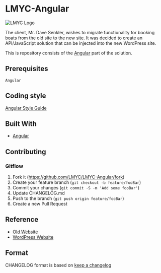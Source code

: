 # LMYC-Angular &nbsp;&nbsp;&nbsp;
![LMYC Logo](http://www.lmyc.ca/sites/all/themes/lmyc/images/logo.png)

The client, Mr. Dave Senkler, wishes to migrate functionality for booking boats from the old site to the new site. It was decided to create
an API/JavaScript solution that can be injected into the new WordPress site.

This is repository consists of the [Angular](https://angular.io/) part of the solution.

## Prerequisites

```
Angular
```

## Coding style
[Angular Style Guide](https://angular.io/guide/styleguide)

## Built With

* [Angular](https://angular.io/)

## Contributing

### Gitflow

1. Fork it (<https://github.com/LMYC/LMYC-Angular/fork>)
2. Create your feature branch (`git checkout -b feature/fooBar`)
3. Commit your changes (`git commit -S -m 'Add some fooBar'`)
4. Update CHANGELOG.md
5. Push to the branch (`git push origin feature/fooBar`)
6. Create a new Pull Request

## Reference

* [Old Website](http://www.lmyc.ca/)
* [WordPress Website](http://www.sailwhiterock.com/)

## Format

CHANGELOG format is based on [keep a changelog](https://keepachangelog.com)
